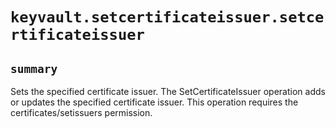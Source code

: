 # `keyvault.setcertificateissuer.setcertificateissuer`

## `summary`
Sets the specified certificate issuer. The SetCertificateIssuer operation adds or updates the specified certificate issuer. This operation requires the certificates/setissuers permission.


